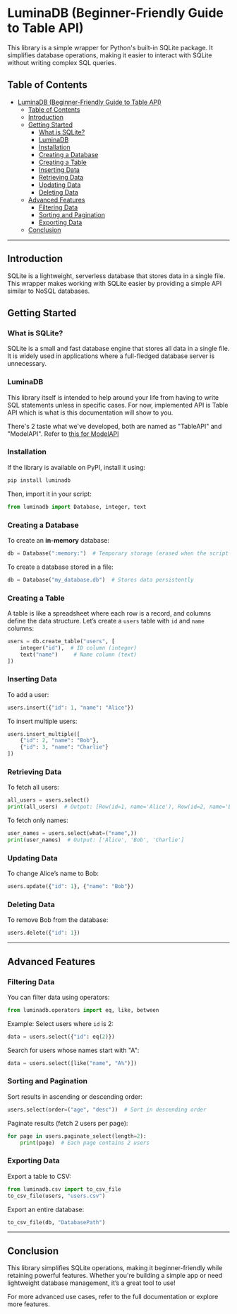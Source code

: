 # LuminaDB (Beginner-Friendly Guide to Table API)

This library is a simple wrapper for Python's built-in SQLite package. It simplifies database operations, making it easier to interact with SQLite without writing complex SQL queries.

## Table of Contents

- [LuminaDB (Beginner-Friendly Guide to Table API)](#luminadb-beginner-friendly-guide-to-table-api)
  - [Table of Contents](#table-of-contents)
  - [Introduction](#introduction)
  - [Getting Started](#getting-started)
    - [What is SQLite?](#what-is-sqlite)
    - [LuminaDB](#luminadb)
    - [Installation](#installation)
    - [Creating a Database](#creating-a-database)
    - [Creating a Table](#creating-a-table)
    - [Inserting Data](#inserting-data)
    - [Retrieving Data](#retrieving-data)
    - [Updating Data](#updating-data)
    - [Deleting Data](#deleting-data)
  - [Advanced Features](#advanced-features)
    - [Filtering Data](#filtering-data)
    - [Sorting and Pagination](#sorting-and-pagination)
    - [Exporting Data](#exporting-data)
  - [Conclusion](#conclusion)

---

## Introduction

SQLite is a lightweight, serverless database that stores data in a single file. This wrapper makes working with SQLite easier by providing a simple API similar to NoSQL databases.

## Getting Started

### What is SQLite?

SQLite is a small and fast database engine that stores all data in a single file. It is widely used in applications where a full-fledged database server is unnecessary.

### LuminaDB

This library itself is intended to help around your life from having to write SQL statements unless in specific cases. For now, implemented API is Table API which is what is this documentation will show to you.

There's 2 taste what we've developed, both are named as "TableAPI" and "ModelAPI". Refer to [this for ModelAPI](./ModelAPI.md)

### Installation

If the library is available on PyPI, install it using:

```bash
pip install luminadb
```

Then, import it in your script:

```python
from luminadb import Database, integer, text
```

### Creating a Database

To create an **in-memory** database:

```python
db = Database(":memory:")  # Temporary storage (erased when the script ends)
```

To create a database stored in a file:

```python
db = Database("my_database.db")  # Stores data persistently
```

### Creating a Table

A table is like a spreadsheet where each row is a record, and columns define the data structure. Let’s create a `users` table with `id` and `name` columns:

```python
users = db.create_table("users", [
    integer("id"),  # ID column (integer)
    text("name")     # Name column (text)
])
```

### Inserting Data

To add a user:

```python
users.insert({"id": 1, "name": "Alice"})
```

To insert multiple users:

```python
users.insert_multiple([
    {"id": 2, "name": "Bob"},
    {"id": 3, "name": "Charlie"}
])
```

### Retrieving Data

To fetch all users:

```python
all_users = users.select()
print(all_users)  # Output: [Row(id=1, name='Alice'), Row(id=2, name='Bob'), Row(id=3, name='Charlie')]
```

To fetch only names:

```python
user_names = users.select(what=("name",))
print(user_names)  # Output: ['Alice', 'Bob', 'Charlie']
```

### Updating Data

To change Alice’s name to Bob:

```python
users.update({"id": 1}, {"name": "Bob"})
```

### Deleting Data

To remove Bob from the database:

```python
users.delete({"id": 1})
```

---

## Advanced Features

### Filtering Data

You can filter data using operators:

```python
from luminadb.operators import eq, like, between
```

Example: Select users where `id` is 2:

```python
data = users.select({"id": eq(2)})
```

Search for users whose names start with "A":

```python
data = users.select([like("name", "A%")])
```

### Sorting and Pagination

Sort results in ascending or descending order:

```python
users.select(order=("age", "desc"))  # Sort in descending order
```

Paginate results (fetch 2 users per page):

```python
for page in users.paginate_select(length=2):
    print(page)  # Each page contains 2 users
```

### Exporting Data

Export a table to CSV:

```python
from luminadb.csv import to_csv_file
to_csv_file(users, "users.csv")
```

Export an entire database:

```python
to_csv_file(db, "DatabasePath")
```

---

## Conclusion

This library simplifies SQLite operations, making it beginner-friendly while retaining powerful features. Whether you're building a simple app or need lightweight database management, it’s a great tool to use!

For more advanced use cases, refer to the full documentation or explore more features.

